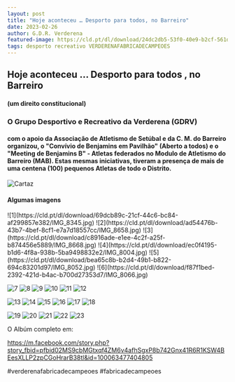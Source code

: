 ```yaml
---
layout: post
title: "Hoje aconteceu … Desporto para todos, no Barreiro"
date: 2023-02-26
author: G.D.R. Verderena
featured-image: https://cld.pt/dl/download/24dc2db5-53f0-40e9-b2cf-561d106b86d3/cartaz.png
tags: desporto recreativo VERDERENAFABRICADECAMPEOES
---
```



<H2> Hoje aconteceu … Desporto para todos , no Barreiro</H2>
<H4> (um direito constitucional)</H4>
<h3> O Grupo Desportivo e Recreativo da Verderena (GDRV) </h3>
<H4> com o apoio da Associação de Atletismo de Setúbal e da C. M. do Barreiro organizou, o "Convívio de Benjamins em Pavilhão" (Aberto a todos) e o "Meeting de Benjamins B" - Atletas federados no Modulo de Atletismo do Barreiro (MAB).
  Estas mesmas iniciativas, tiveram a presença de mais de uma centena (100) pequenos Atletas de todo o Distrito.
</H4>


![Cartaz](https://cld.pt/dl/download/24dc2db5-53f0-40e9-b2cf-561d106b86d3/cartaz.png)

<H4> Algumas imagens 
</H4>
![1](https://cld.pt/dl/download/69dcb89c-21cf-44c6-bc84-af299857e382/IMG_8345.jpg)
![2](https://cld.pt/dl/download/ad54476b-43b7-4bef-8cf1-e7a7d18557cc/IMG_8658.jpg)
![3](https://cld.pt/dl/download/c8916ade-e1ee-4c2f-a25f-b874456e5889/IMG_8668.jpg)
![4](https://cld.pt/dl/download/ec0f4195-b1d6-4f8a-938b-5ba9498832e2/IMG_8004.jpg)
![5](https://cld.pt/dl/download/bea65c8b-b2d4-49b1-b822-694c83201d97/IMG_8052.jpg)
![6](https://cld.pt/dl/download/f87f1bed-2392-421d-b4ac-b700d27353d7/IMG_8066.jpg)

![7](https://cld.pt/dl/download/1f4359a2-be21-45a7-a727-f9aa63651e15/IMG_8087.jpg)
![8](https://cld.pt/dl/download/835fc04f-8995-4604-9128-c846c27de8c2/IMG_8119.jpg)
![9](https://cld.pt/dl/download/16fc8211-e54f-43a4-a97a-7c0f8a2d3930/IMG_8153.jpg)
![10](https://cld.pt/dl/download/df78276c-9142-4203-8b6c-82ccd5af0d94/IMG_8182.jpg)
![11](https://cld.pt/dl/download/a02918ef-0b56-4e1b-b97e-274f5e11d98e/IMG_8192.jpg)
![12](https://cld.pt/dl/download/230c20b6-dd28-485d-8dc5-cc0b93c52f65/IMG_8194.jpg)

![13](https://cld.pt/dl/download/3ebeda4c-dae7-49a1-963f-3c3e90ac4df8/IMG_8203.jpg)
![14](https://cld.pt/dl/download/fbb0923a-4e4d-48dc-85bd-28f946de6f54/IMG_8217.jpg)
![15](https://cld.pt/dl/download/4af77b9c-57ea-4d43-9462-209dd411e426/IMG_8350.jpg)
![16](https://cld.pt/dl/download/57b0b299-79a6-498a-bb65-057824b0735e/IMG_8354.jpg)
![17](https://cld.pt/dl/download/e0063d3b-c4d2-47ad-99a9-6d940a4ae3d3/IMG_8362.jpg)
![18](https://cld.pt/dl/download/339bb095-98c9-4075-b28f-84e7bfbe6157/IMG_8446.jpg)

![19](https://cld.pt/dl/download/35563df7-56e8-4901-b585-14b2dc604b69/IMG_8503.jpg)
![20](https://cld.pt/dl/download/9caa554a-6843-4105-aa8b-fc3ae46daf80/IMG_8539.jpg)
![21](https://cld.pt/dl/download/616e1426-a9e3-4ce7-be14-ae0c139b747e/IMG_8546.jpg)
![22](https://cld.pt/dl/download/206095a8-6af0-48ea-8ab2-81ba8e30a4d2/IMG_8547.jpg)
![23](https://cld.pt/dl/download/aa186f94-c17b-4389-8c16-24ee896583ff/IMG_8549.jpg)

O Albúm completo em:

https://m.facebook.com/story.php?story_fbid=pfbid02MS9cbMGtxqf4ZM6v4afhSgxP8b742Gnx41R6R1KSW4BEesXLLP2zpCGoHrarB38tl&id=100063477404805

#verderenafabricadecampeoes #fabricadecampeoes 
